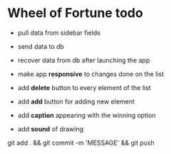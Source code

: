 # Wheel of Fortune todo

- pull data from sidebar fields
- send data to db
- recover data from db after launching the app
- make app **responsive** to changes done on the list

- add **delete** button to every element of the list
- add **add** button for adding new element
- add **caption** appearing with the winning option
- add **sound** of drawing

git add . && git commit -m 'MESSAGE' && git push
